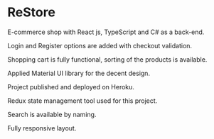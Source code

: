 # ReStore

E-commerce shop with React js, TypeScript and C# as a back-end.

Login and Register options are added with checkout validation.

Shopping cart is fully functional, sorting of the products is available.

Applied Material UI library for the decent design.

Project published and deployed on Heroku.

Redux state management tool used for this project.

Search is available by naming.

Fully responsive layout.

